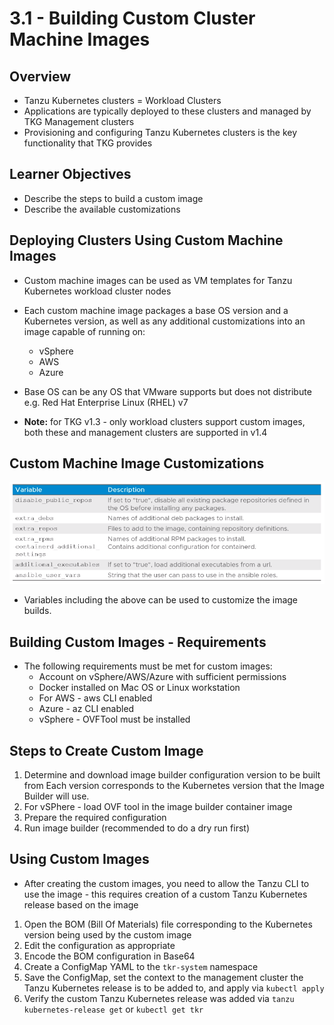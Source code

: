 # 3.1 - Building Custom Cluster Machine Images

## Overview

- Tanzu Kubernetes clusters = Workload Clusters
- Applications are typically deployed to these clusters and managed by TKG Management clusters
- Provisioning and configuring Tanzu Kubernetes clusters is the key functionality that TKG provides

## Learner Objectives

- Describe the steps to build a custom image
- Describe the available customizations

## Deploying Clusters Using Custom Machine Images

- Custom machine images can be used as VM templates for Tanzu Kubernetes workload cluster nodes
- Each custom machine image packages a base OS version and a Kubernetes version, as well as any additional customizations into an image capable of running on:
  - vSphere
  - AWS
  - Azure
- Base OS can be any OS that VMware supports but does not distribute e.g. Red Hat Enterprise Linux (RHEL) v7

- **Note:** for TKG v1.3 - only workload clusters support custom images, both these and management clusters are supported in v1.4

## Custom Machine Image Customizations

![Untitled](img/machine-image-custom-vars.png)

- Variables including the above can be used to customize the image builds.

## Building Custom Images - Requirements

- The following requirements must be met for custom images:
  - Account on vSphere/AWS/Azure with sufficient permissions
  - Docker installed on Mac OS or Linux workstation
  - For AWS - aws CLI enabled
  - Azure - az CLI enabled
  - vSphere - OVFTool must be installed

## Steps to Create Custom Image

1. Determine and download image builder configuration version to be built from
Each version corresponds to the Kubernetes version that the Image Builder will use.
2. For vSPhere - load OVF tool in the image builder container image
3. Prepare the required configuration
4. Run image builder (recommended to do a dry run first)

## Using Custom Images

- After creating the custom images, you need to allow the Tanzu CLI to use the image - this requires creation of a custom Tanzu Kubernetes release based on the image

1. Open the BOM (Bill Of Materials) file corresponding to the Kubernetes version being used by the custom image
2. Edit the configuration as appropriate
3. Encode the BOM configuration in Base64
4. Create a ConfigMap YAML to the `tkr-system` namespace
5. Save the ConfigMap, set the context to the management cluster the Tanzu Kubernetes release is to be added to, and apply via `kubectl apply`
6. Verify the custom Tanzu Kubernetes release was added via `tanzu kubernetes-release get` or `kubectl get tkr`
